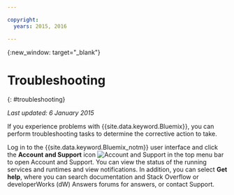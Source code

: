 ```yaml
---

copyright:
  years: 2015, 2016

---
```



{:new_window: target="_blank"}



# Troubleshooting
{: #troubleshooting}

*Last updated: 6 January 2015*

If you experience problems with {{site.data.keyword.Bluemix}}, you can perform troubleshooting tasks to determine the corrective action to take.

Log in to the {{site.data.keyword.Bluemix_notm}} user interface and click the **Account and Support** icon ![Account and Support](images/account_support.svg) in the top menu bar to open Account and Support. You can view the status of the running services and runtimes and view notifications. In addition, you can select **Get help**, where you can search documentation and Stack Overflow or developerWorks (dW) Answers forums for answers, or contact Support.
